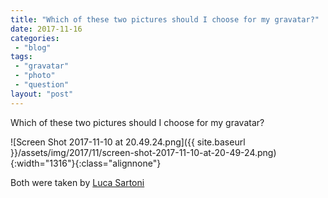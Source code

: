 ```yaml
---
title: "Which of these two pictures should I choose for my gravatar?"
date: 2017-11-16
categories: 
 - "blog"
tags: 
 - "gravatar"
 - "photo"
 - "question"
layout: "post"
---
```


Which of these two pictures should I choose for my gravatar?

![Screen Shot 2017-11-10 at 20.49.24.png]({{ site.baseurl }}/assets/img/2017/11/screen-shot-2017-11-10-at-20-49-24.png){:width="1316"}{:class="alignnone"}

Both were taken by [Luca Sartoni](https://luca.blog)
